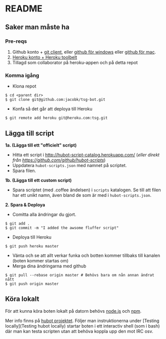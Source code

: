 # README

## Saker man måste ha

### Pre-reqs

1. Github konto + [git client](http://git-scm.com/), eller [github för windows](http://windows.github.com/) eller [github för mac](http://mac.github.com/).
2. [Heroku konto + Heroku toolbelt](https://devcenter.heroku.com/articles/quickstart)
3. Tillagd som collaborator på heroku-appen och på detta repot

### Komma igång

* Klona repot
 
```shell
$ cd <parent dir>
$ git clone git@github.com:jacobk/tsg-bot.git
```

* Konfa så det går att deploya till Heroku

```shell
$ git remote add heroku git@heroku.com:tsg.git
```

## Lägga till script

**1a. (Lägga till ett "officielt" script)**
  * Hitta ett script i http://hubot-script-catalog.herokuapp.com/ (*eller direkt från https://github.com/github/hubot-scripts*)
  * Uppdatera `hubot-scripts.json` med namnet på scriptet.
  * Spara filen.

**1b. (Lägga till ett custom script)**
  * Spara scriptet (med .coffee ändelsen) i `scripts` katalogen. Se till att filen har ett unikt namn, även bland de som är med i `hubot-scripts.json`.

**2. Spara & Deploya**
  * Comitta alla ändringar du gjort.
  
```shell
$ git add .
$ git commit -m "I added the awsome fluffer script"
```

  * Deploya till Heroku

```shell
$ git push heroku master
```

  * Vänta och se att allt verkar funka och botten kommer tillbaks till kanalen (boten kommer startas om)
  * Merga dina ändringarna med github

```shell
$ git pull --rebase origin master # Behövs bara om nån annan ändrat nått
$ git push origin master
```

## Köra lokalt

För att kunna köra boten lokalt på datorn behövs [node.js](http://nodejs.org/) och [npm](https://npmjs.org/).

Mer info finns på [hubot projektet](https://github.com/github/hubot#getting-your-own). Följer man instruktionerna under [Testing locally](Testing hubot locally) startar boten i ett interactiv shell (som i bash) där man kan testa scripten utan att behöva koppla upp den mot IRC osv.
